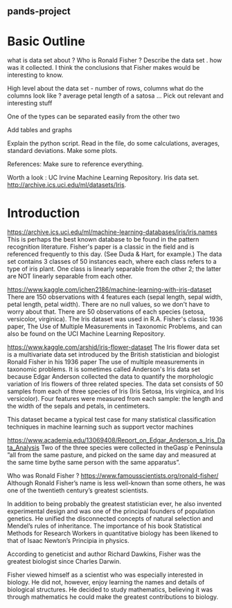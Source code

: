 ## pands-project

# Basic Outline
what is data set about ?
Who is Ronald Fisher ?
Describe the data set .
how was it collected.
I think the conclusions that Fisher makes would be interesting to know.

High level about the data set - number of rows, columns 
what do the columns look like ? average petal length of a satosa ...
Pick out relevant and interesting stuff

One of the types can be separated easily from the other two

Add tables and graphs

Explain the python script. Read in the file, do some calculations, averages, standard deviations. Make some plots.

References: Make sure to reference everything.

Worth a look : UC Irvine Machine Learning Repository. Iris data set.
http://archive.ics.uci.edu/ml/datasets/Iris.



# Introduction
https://archive.ics.uci.edu/ml/machine-learning-databases/iris/iris.names
This is perhaps the best known database to be found in the pattern recognition literature.  Fisher's paper is a classic in the field and is referenced frequently to this day.  (See Duda & Hart, for example.)  The data set contains 3 classes of 50 instances each, where each class refers to a type of iris plant.  One class is linearly separable from the other 2; the latter are NOT linearly separable from each other. 

https://www.kaggle.com/jchen2186/machine-learning-with-iris-dataset
There are 150 observations with 4 features each (sepal length, sepal width, petal length, petal width).
There are no null values, so we don't have to worry about that.
There are 50 observations of each species (setosa, versicolor, virginica).
The Iris dataset was used in R.A. Fisher's classic 1936 paper, The Use of Multiple Measurements in Taxonomic Problems, and can also be found on the UCI Machine Learning Repository.


https://www.kaggle.com/arshid/iris-flower-dataset
The Iris flower data set is a multivariate data set introduced by the British statistician and biologist Ronald Fisher in his 1936 paper The use of multiple measurements in taxonomic problems. It is sometimes called Anderson's Iris data set because Edgar Anderson collected the data to quantify the morphologic variation of Iris flowers of three related species. The data set consists of 50 samples from each of three species of Iris (Iris Setosa, Iris virginica, and Iris versicolor). Four features were measured from each sample: the length and the width of the sepals and petals, in centimeters.

This dataset became a typical test case for many statistical classification techniques in machine learning such as support vector machines

https://www.academia.edu/13069408/Report_on_Edgar_Anderson_s_Iris_Data_Analysis
Two of the three species were collected in theGasp´e Peninsula ”all from the same pasture, and picked on the same day and measured at the same time bythe same person with the same apparatus”.

Who was Ronald Fisher ?
https://www.famousscientists.org/ronald-fisher/
Although Ronald Fisher’s name is less well-known than some others, he was one of the twentieth century’s greatest scientists.

In addition to being probably the greatest statistician ever, he also invented experimental design and was one of the principal founders of population genetics. He unified the disconnected concepts of natural selection and Mendel’s rules of inheritance. The importance of his book Statistical Methods for Research Workers in quantitative biology has been likened to that of Isaac Newton’s Principia in physics.

According to geneticist and author Richard Dawkins, Fisher was the greatest biologist since Charles Darwin.

Fisher viewed himself as a scientist who was especially interested in biology. He did not, however, enjoy learning the names and details of biological structures. He decided to study mathematics, believing it was through mathematics he could make the greatest contributions to biology.

